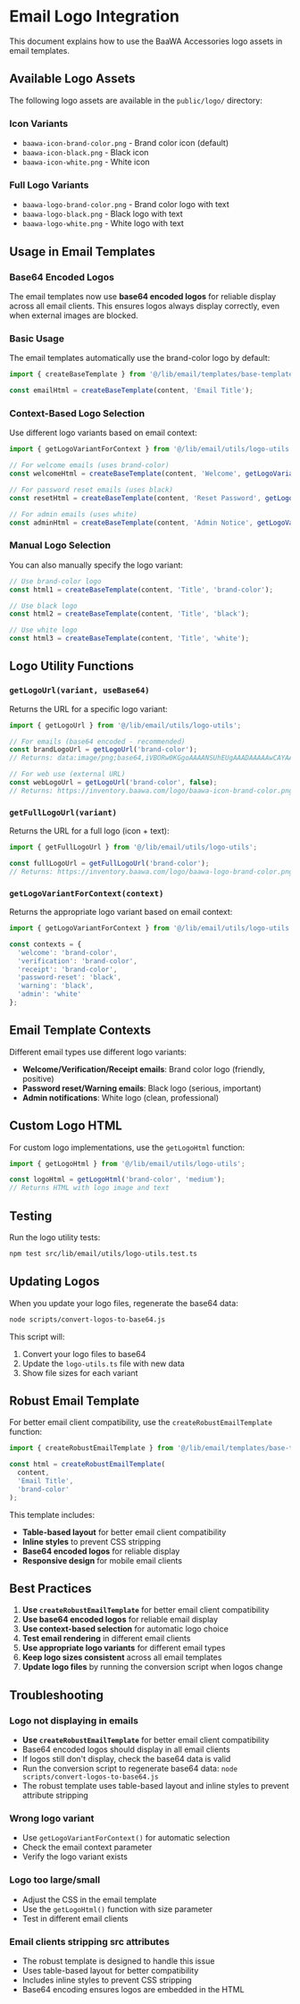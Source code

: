 # Email Logo Integration

This document explains how to use the BaaWA Accessories logo assets in email templates.

## Available Logo Assets

The following logo assets are available in the `public/logo/` directory:

### Icon Variants
- `baawa-icon-brand-color.png` - Brand color icon (default)
- `baawa-icon-black.png` - Black icon
- `baawa-icon-white.png` - White icon

### Full Logo Variants
- `baawa-logo-brand-color.png` - Brand color logo with text
- `baawa-logo-black.png` - Black logo with text
- `baawa-logo-white.png` - White logo with text

## Usage in Email Templates

### Base64 Encoded Logos

The email templates now use **base64 encoded logos** for reliable display across all email clients. This ensures logos always display correctly, even when external images are blocked.

### Basic Usage

The email templates automatically use the brand-color logo by default:

```typescript
import { createBaseTemplate } from '@/lib/email/templates/base-templates';

const emailHtml = createBaseTemplate(content, 'Email Title');
```

### Context-Based Logo Selection

Use different logo variants based on email context:

```typescript
import { getLogoVariantForContext } from '@/lib/email/utils/logo-utils';

// For welcome emails (uses brand-color)
const welcomeHtml = createBaseTemplate(content, 'Welcome', getLogoVariantForContext('welcome'));

// For password reset emails (uses black)
const resetHtml = createBaseTemplate(content, 'Reset Password', getLogoVariantForContext('password-reset'));

// For admin emails (uses white)
const adminHtml = createBaseTemplate(content, 'Admin Notice', getLogoVariantForContext('admin'));
```

### Manual Logo Selection

You can also manually specify the logo variant:

```typescript
// Use brand-color logo
const html1 = createBaseTemplate(content, 'Title', 'brand-color');

// Use black logo
const html2 = createBaseTemplate(content, 'Title', 'black');

// Use white logo
const html3 = createBaseTemplate(content, 'Title', 'white');
```

## Logo Utility Functions

### `getLogoUrl(variant, useBase64)`

Returns the URL for a specific logo variant:

```typescript
import { getLogoUrl } from '@/lib/email/utils/logo-utils';

// For emails (base64 encoded - recommended)
const brandLogoUrl = getLogoUrl('brand-color');
// Returns: data:image/png;base64,iVBORw0KGgoAAAANSUhEUgAAADAAAAAwCAYAAABXAvmH...

// For web use (external URL)
const webLogoUrl = getLogoUrl('brand-color', false);
// Returns: https://inventory.baawa.com/logo/baawa-icon-brand-color.png
```

### `getFullLogoUrl(variant)`

Returns the URL for a full logo (icon + text):

```typescript
import { getFullLogoUrl } from '@/lib/email/utils/logo-utils';

const fullLogoUrl = getFullLogoUrl('brand-color');
// Returns: https://inventory.baawa.com/logo/baawa-logo-brand-color.png
```

### `getLogoVariantForContext(context)`

Returns the appropriate logo variant based on email context:

```typescript
import { getLogoVariantForContext } from '@/lib/email/utils/logo-utils';

const contexts = {
  'welcome': 'brand-color',
  'verification': 'brand-color', 
  'receipt': 'brand-color',
  'password-reset': 'black',
  'warning': 'black',
  'admin': 'white'
};
```

## Email Template Contexts

Different email types use different logo variants:

- **Welcome/Verification/Receipt emails**: Brand color logo (friendly, positive)
- **Password reset/Warning emails**: Black logo (serious, important)
- **Admin notifications**: White logo (clean, professional)

## Custom Logo HTML

For custom logo implementations, use the `getLogoHtml` function:

```typescript
import { getLogoHtml } from '@/lib/email/utils/logo-utils';

const logoHtml = getLogoHtml('brand-color', 'medium');
// Returns HTML with logo image and text
```

## Testing

Run the logo utility tests:

```bash
npm test src/lib/email/utils/logo-utils.test.ts
```

## Updating Logos

When you update your logo files, regenerate the base64 data:

```bash
node scripts/convert-logos-to-base64.js
```

This script will:
1. Convert your logo files to base64
2. Update the `logo-utils.ts` file with new data
3. Show file sizes for each variant

## Robust Email Template

For better email client compatibility, use the `createRobustEmailTemplate` function:

```typescript
import { createRobustEmailTemplate } from '@/lib/email/templates/base-templates';

const html = createRobustEmailTemplate(
  content,
  'Email Title',
  'brand-color'
);
```

This template includes:
- **Table-based layout** for better email client compatibility
- **Inline styles** to prevent CSS stripping
- **Base64 encoded logos** for reliable display
- **Responsive design** for mobile email clients

## Best Practices

1. **Use `createRobustEmailTemplate`** for better email client compatibility
2. **Use base64 encoded logos** for reliable email display
3. **Use context-based selection** for automatic logo choice
4. **Test email rendering** in different email clients
5. **Use appropriate logo variants** for different email types
6. **Keep logo sizes consistent** across all email templates
7. **Update logo files** by running the conversion script when logos change

## Troubleshooting

### Logo not displaying in emails
- **Use `createRobustEmailTemplate`** for better email client compatibility
- Base64 encoded logos should display in all email clients
- If logos still don't display, check the base64 data is valid
- Run the conversion script to regenerate base64 data: `node scripts/convert-logos-to-base64.js`
- The robust template uses table-based layout and inline styles to prevent attribute stripping

### Wrong logo variant
- Use `getLogoVariantForContext()` for automatic selection
- Check the email context parameter
- Verify the logo variant exists

### Logo too large/small
- Adjust the CSS in the email template
- Use the `getLogoHtml()` function with size parameter
- Test in different email clients

### Email clients stripping src attributes
- The robust template is designed to handle this issue
- Uses table-based layout for better compatibility
- Includes inline styles to prevent CSS stripping
- Base64 encoding ensures logos are embedded in the HTML 